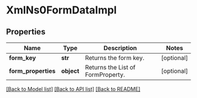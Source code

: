 # XmlNs0FormDataImpl

## Properties
Name | Type | Description | Notes
------------ | ------------- | ------------- | -------------
**form_key** | **str** | Returns the form key. | [optional] 
**form_properties** | **object** | Returns the List of FormProperty. | [optional] 

[[Back to Model list]](../README.md#documentation-for-models) [[Back to API list]](../README.md#documentation-for-api-endpoints) [[Back to README]](../README.md)



